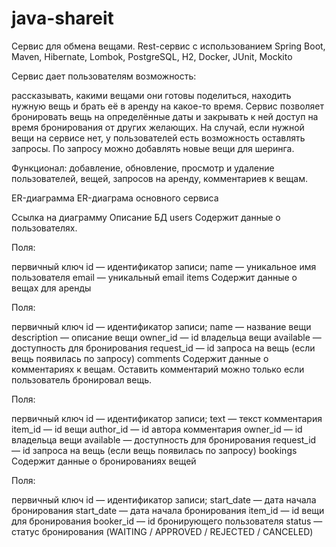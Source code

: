 # java-shareit

Сервис для обмена вещами.
Rest-сервис с использованием Spring Boot, Maven, Hibernate, Lombok, PostgreSQL, H2, Docker, JUnit, Mockito

Сервис дает пользователям возможность:

рассказывать, какими вещами они готовы поделиться,
находить нужную вещь и брать её в аренду на какое-то время.
Сервис позволяет бронировать вещь на определённые даты и закрывать к ней доступ на время бронирования от других желающих. На случай, если нужной вещи на сервисе нет, у пользователей есть возможность оставлять запросы. По запросу можно добавлять новые вещи для шеринга.

Функционал: добавление, обновление, просмотр и удаление пользователей, вещей, запросов на аренду, комментариев к вещам.

ER-диаграмма
ER-диаграма основного сервиса

Ссылка на диаграмму
Описание БД
users
Содержит данные о пользователях.

Поля:

первичный ключ id — идентификатор записи;
name — уникальное имя пользователя
email — уникальный email
items
Содержит данные о вещах для аренды

Поля:

первичный ключ id — идентификатор записи;
name — название вещи
description — описание вещи
owner_id — id владельца вещи
available — доступность для бронирования
request_id — id запроса на вещь (если вещь появилась по запросу)
comments
Содержит данные о комментариях к вещам. Оставить комментарий можно только если пользователь бронировал вещь.

Поля:

первичный ключ id — идентификатор записи;
text — текст комментария
item_id — id вещи
author_id — id автора комментария
owner_id — id владельца вещи
available — доступность для бронирования
request_id — id запроса на вещь (если вещь появилась по запросу)
bookings
Содержит данные о бронированиях вещей

Поля:

первичный ключ id — идентификатор записи;
start_date — дата начала бронирования
start_date — дата начала бронирования
item_id — id вещи для бронирования
booker_id — id бронирующего пользователя
status — статус бронирования (WAITING / APPROVED / REJECTED / CANCELED)
